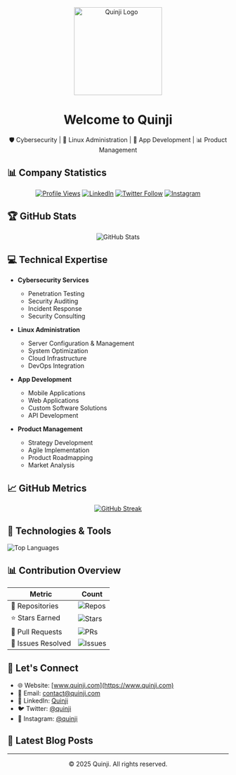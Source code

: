 <div align="center">
  <img src="https://www.quinji.com/quinji-logo.svg" alt="Quinji Logo" width="200"/>
  <h1>Welcome to Quinji</h1>
  <p>🛡️ Cybersecurity | 🐧 Linux Administration | 📱 App Development | 📊 Product Management</p>
</div>

## 📊 Company Statistics

<div align="center">
  
[![Profile Views](https://komarev.com/ghpvc/?username=your-username&color=brightgreen)](https://github.com/your-username)
[![LinkedIn](https://img.shields.io/badge/LinkedIn-Connect-blue)](https://www.linkedin.com/company/quinji-tech/)
[![Twitter Follow](https://img.shields.io/twitter/follow/quinji?style=social)](https://x.com/quinji)
[![Instagram](https://img.shields.io/badge/Instagram-Follow-E4405F)](https://instagram.com/quinjitech)

</div>

## 🏆 GitHub Stats

<div align="center">
  
![GitHub Stats](https://github-readme-stats.vercel.app/api?username=quinjitech&show_icons=true&theme=radical)

</div>

## 💻 Technical Expertise

- **Cybersecurity Services**
  - Penetration Testing
  - Security Auditing
  - Incident Response
  - Security Consulting
  
- **Linux Administration**
  - Server Configuration & Management
  - System Optimization
  - Cloud Infrastructure
  - DevOps Integration
  
- **App Development**
  - Mobile Applications
  - Web Applications
  - Custom Software Solutions
  - API Development
  
- **Product Management**
  - Strategy Development
  - Agile Implementation
  - Product Roadmapping
  - Market Analysis

## 📈 GitHub Metrics

<div align="center">
  
[![GitHub Streak](https://github-readme-streak-stats.herokuapp.com/?user=quinjitech&theme=dark)](https://github.com/quinjitech)

</div>

## 🔧 Technologies & Tools

![Top Languages](https://github-readme-stats.vercel.app/api/top-langs/?username=quinjitech&layout=compact&theme=radical)

## 📊 Contribution Overview

<div align="center">
  
| Metric | Count |
|--------|--------|
| 📂 Repositories | ![Repos](https://img.shields.io/badge/dynamic/json?color=blue&label=Repos&query=%24.public_repos&url=https://api.github.com/users/quinjitech) |
| ⭐ Stars Earned | ![Stars](https://img.shields.io/github/stars/quinjitech?style=social) |
| 🔄 Pull Requests | ![PRs](https://img.shields.io/badge/dynamic/json?color=blue&label=Pull%20Requests&query=%24.total_count&url=https://api.github.com/search/issues?q=author:quinjitech+type:pr) |
| 🎯 Issues Resolved | ![Issues](https://img.shields.io/badge/dynamic/json?color=blue&label=Issues&query=%24.total_count&url=https://api.github.com/search/issues?q=author:quinjitech+type:issue) |

</div>

## 🤝 Let's Connect

- 🌐 Website: [www.quinji.com](https://www.quinji.com)
- 📧 Email: contact@quinji.com
- 💼 LinkedIn: [Quinji](https://linkedin.com/company/quinji-tech)
- 🐦 Twitter: [@quinji](https://x.com/quinji)
- 📸 Instagram: [@quinji](https://instagram.com/quinjitech)

## 📝 Latest Blog Posts

<!-- BLOG-POST-LIST:START -->
<!-- This section can be automatically updated using GitHub Actions -->
<!-- BLOG-POST-LIST:END -->

---

<div align="center">
  <p>© 2025 Quinji. All rights reserved.</p>
</div>
